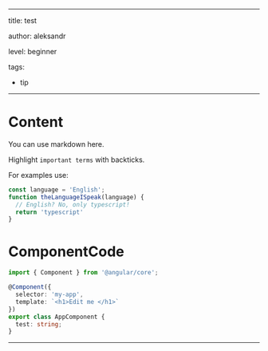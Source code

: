 
---
title: test

author: aleksandr

level: beginner

tags:
- tip


---

# Content

You can use markdown here.

Highlight `important terms` with backticks.

For examples use:
```typescript
const language = 'English';
function theLanguageISpeak(language) {
  // English? No, only typescript!
  return 'typescript'
}
```

# ComponentCode
```typescript
import { Component } from '@angular/core';

@Component({
  selector: 'my-app',
  template: `<h1>Edit me </h1>`
})
export class AppComponent {
  test: string;
}
```
---